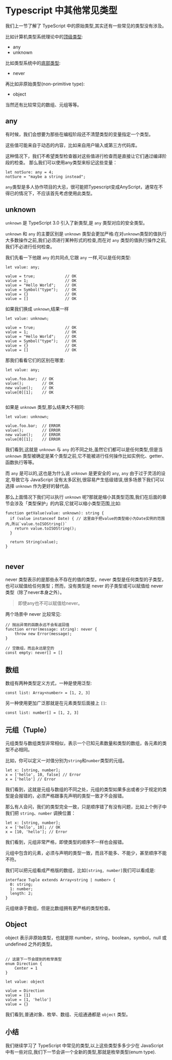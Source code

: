 # Typescript 中其他常见类型

我们上一节了解了 TypeScript 中的原始类型,其实还有一些常见的类型没有涉及。

比如计算机类型系统理论中的[顶级类型](https://en.wikipedia.org/wiki/Top_type):

* any
* unknown

比如类型系统中的[底部类型](https://en.wikipedia.org/wiki/Bottom_type):

* never

再比如非原始类型\(non-primitive type\):

* object

当然还有比较常见的数组、元组等等。

## any

有时候，我们会想要为那些在编程阶段还不清楚类型的变量指定一个类型。

这些值可能来自于动态的内容，比如来自用户输入或第三方代码库。

这种情况下，我们不希望类型检查器对这些值进行检查而是直接让它们通过编译阶段的检查。 那么我们可以使用any类型来标记这些变量：

```
let notSure: any = 4;
notSure = "maybe a string instead";

```

`any`类型是多人协作项目的大忌，很可能把Typescript变成AnyScript，通常在不得已的情况下，不应该首先考虑使用此类型。

## unknown

`unknown` 是 TypeScript 3.0 引入了新类型,是 `any` 类型对应的安全类型。

`unknown` 和 `any` 的主要区别是 `unknown` 类型会更加严格:在对`unknown`类型的值执行大多数操作之前,我们必须进行某种形式的检查,而在对 `any` 类型的值执行操作之前,我们不必进行任何检查。

我们先看一下他跟 `any` 的共同点,它跟 `any` 一样,可以是任何类型:

```
let value: any;

value = true;             // OK
value = 1;                // OK
value = "Hello World";    // OK
value = Symbol("type");   // OK
value = {}                // OK
value = []                // OK

```

如果我们换成 `unknown`,结果一样

```
let value: unknown;

value = true;             // OK
value = 1;                // OK
value = "Hello World";    // OK
value = Symbol("type");   // OK
value = {}                // OK
value = []                // OK

```

那我们看看它们的区别在哪里:

```
let value: any;

value.foo.bar;  // OK
value();        // OK
new value();    // OK
value[0][1];    // OK


```

如果是 `unknown` 类型,那么结果大不相同:

```
let value: unknown;

value.foo.bar;  // ERROR
value();        // ERROR
new value();    // ERROR
value[0][1];    // ERROR

```

我们看到,这就是 `unknown` 与 `any` 的不同之处,虽然它们都可以是任何类型,但是当 `unknown` 类型被确定是某个类型之前,它不能被进行任何操作比如实例化、getter、函数执行等等。

而 `any` 是可以的,这也是为什么说 `unknown` 是更安全的 `any`, `any` 由于过于灵活的设定,导致它与 JavaScript 没有太多区别,很容易产生低级错误,很多场景下我们可以选择 `unknown` 作为更好的替代品.

那么上面情况下我们可以执行 `unknown` 呢\?那就是缩小其类型范围,我们在后面的章节会涉及「类型保护」的内容,它就可以缩小类型范围,比如:

```
function getValue(value: unknown): string {
  if (value instanceof Date) { // 这里由于把value的类型缩小为Date实例的范围内,所以`value.toISOString()`
    return value.toISOString();
  }

  return String(value);
}


```

## never

never 类型表示的是那些永不存在的值的类型，never 类型是任何类型的子类型，也可以赋值给任何类型；然而，没有类型是 never 的子类型或可以赋值给 never 类型（除了never本身之外）。

> 即使any也不可以赋值给never。

两个场景中 never 比较常见:

```
// 抛出异常的函数永远不会有返回值
function error(message: string): never {
    throw new Error(message);
}

// 空数组，而且永远是空的
const empty: never[] = []

```

## 数组

数组有两种类型定义方式，一种是使用泛型:

```
const list: Array<number> = [1, 2, 3]

```

另一种使用更加广泛那就是在元素类型后面接上 `[]`:

```
const list: number[] = [1, 2, 3]

```

## 元组（Tuple）

元组类型与数组类型非常相似，表示一个已知元素数量和类型的数组，各元素的类型不必相同。

比如，你可以定义一对值分别为`string`和`number`类型的元组。

```
let x: [string, number];
x = ['hello', 10, false] // Error
x = ['hello'] // Error

```

我们看到，这就是元组与数组的不同之处，元组的类型如果多出或者少于规定的类型是会报错的，必须严格跟事先声明的类型一致才不会报错。

那么有人会问，我们的类型完全一致，只是顺序错了有没有问题，比如上个例子中我们把 `string`、`number` 调换位置：

```
let x: [string, number];
x = ['hello', 10]; // OK
x = [10, 'hello']; // Error

```

我们看到，元组非常严格，即使类型的顺序不一样也会报错。

元组中包含的元素，必须与声明的类型一致，而且不能多、不能少，甚至顺序不能不符。

我们可以把元组看成严格版的数组，比如`[string, number]`我们可以看成是:

```
interface Tuple extends Array<string | number> {
  0: string;
  1: number;
  length: 2;
}

```

元组继承于数组，但是比数组拥有更严格的类型检查。

## Object

object 表示非原始类型，也就是除 number，string，boolean，symbol，null 或 undefined 之外的类型。

```

// 这是下一节会提到的枚举类型
enum Direction {
    Center = 1
}

let value: object

value = Direction
value = [1]
value = [1, 'hello']
value = {}

```

我们看到,普通对象、枚举、数组、元组通通都是 `object` 类型。

## 小结

我们继续学习了 TypeScript 中常见的类型,以上这些类型多多少少在 JavaScript 中有一些对应,我们下一节会讲一个全新的类型,那就是枚举类型\(enum type\).